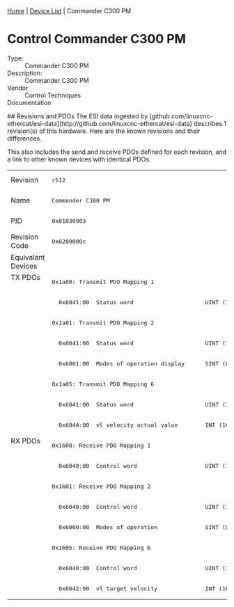 <div class="nav"><a href="/esi-data">Home</a> | <a href="/esi-data/devices">Device List</a> | Commander C300 PM</div>

#  Control Commander C300 PM

<dl>
  <dt>Type:</dt><dd>Commander C300 PM</dd>
  <dt>Description:</dt><dd>Commander C300 PM</dd>
  <dt>Vendor</dt><dd>Control Techniques</dd>
  <dt>Documentation</dt><dd><a href=""></a></dd>
</dl>
## Revisions and PDOs
The ESI data ingested by [github.com/linuxcnc-ethercat/esi-data](http://github.com/linuxcnc-ethercat/esi-data) describes 1 revision(s) of this hardware.  Here are the known revisions and their differences.

This also includes the send and receive PDOs defined for each revision, and a link to other known devices with identical PDOs.

<table>
<tr >
<td class="first">Revision</td>
<td ><pre>r512</pre></td>
</tr>
<tr >
<td class="first">Name</td>
<td ><pre>Commander C300 PM</pre></td>
</tr>
<tr >
<td class="first">PID</td>
<td ><pre>0x01030903</pre></td>
</tr>
<tr >
<td class="first">Revision Code</td>
<td ><pre>0x0200000c</pre></td>
</tr>
<tr >
<td class="first">Equivalant Devices</td>
<td ></td>
</tr>
<tr class="txpdo pdosection">
<td class="first" rowspan=8 valign=top>TX PDOs</td>
<td><pre>0x1a00: Transmit PDO Mapping 1</pre></td>
<td></td>
</tr>
<tr class="txpdo">
<td ><pre>  0x6041:00  Status word                     UINT (16 bits)</pre></td>
</tr>
<tr class="txpdo pdosection">
<td ><pre>0x1a01: Transmit PDO Mapping 2</pre></td>
</tr>
<tr class="txpdo">
<td ><pre>  0x6041:00  Status word                     UINT (16 bits)</pre></td>
</tr>
<tr class="txpdo">
<td ><pre>  0x6061:00  Modes of operation display      SINT (8 bits)</pre></td>
</tr>
<tr class="txpdo pdosection">
<td ><pre>0x1a05: Transmit PDO Mapping 6</pre></td>
</tr>
<tr class="txpdo">
<td ><pre>  0x6041:00  Status word                     UINT (16 bits)</pre></td>
</tr>
<tr class="txpdo">
<td ><pre>  0x6044:00  vl velocity actual value        INT (16 bits)</pre></td>
</tr>
<tr class="rxpdo pdosection">
<td class="first" rowspan=8 valign=top>RX PDOs</td>
<td><pre>0x1600: Receive PDO Mapping 1</pre></td>
<td></td>
</tr>
<tr class="rxpdo">
<td ><pre>  0x6040:00  Control word                    UINT (16 bits)</pre></td>
</tr>
<tr class="rxpdo pdosection">
<td ><pre>0x1601: Receive PDO Mapping 2</pre></td>
</tr>
<tr class="rxpdo">
<td ><pre>  0x6040:00  Control word                    UINT (16 bits)</pre></td>
</tr>
<tr class="rxpdo">
<td ><pre>  0x6060:00  Modes of operation              SINT (8 bits)</pre></td>
</tr>
<tr class="rxpdo pdosection">
<td ><pre>0x1605: Receive PDO Mapping 6</pre></td>
</tr>
<tr class="rxpdo">
<td ><pre>  0x6040:00  Control word                    UINT (16 bits)</pre></td>
</tr>
<tr class="rxpdo">
<td ><pre>  0x6042:00  vl target velocity              INT (16 bits)</pre></td>
</tr>
</table>
